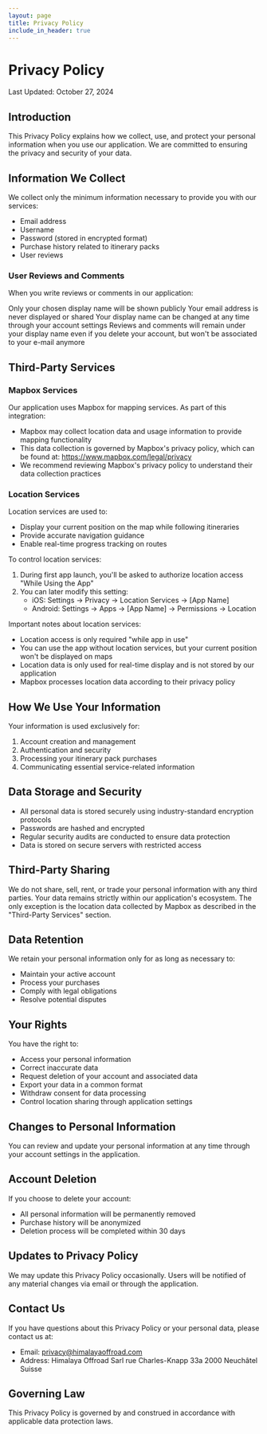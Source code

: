 ```yaml
---
layout: page
title: Privacy Policy
include_in_header: true
---
```

# Privacy Policy

Last Updated: October 27, 2024

## Introduction
This Privacy Policy explains how we collect, use, and protect your personal information when you use our application. We are committed to ensuring the privacy and security of your data.

## Information We Collect
We collect only the minimum information necessary to provide you with our services:
- Email address
- Username
- Password (stored in encrypted format)
- Purchase history related to itinerary packs
- User reviews

### User Reviews and Comments
When you write reviews or comments in our application:

Only your chosen display name will be shown publicly
Your email address is never displayed or shared
Your display name can be changed at any time through your account settings
Reviews and comments will remain under your display name even if you delete your account, but won't be associated to your e-mail anymore

## Third-Party Services
### Mapbox Services
Our application uses Mapbox for mapping services. As part of this integration:
- Mapbox may collect location data and usage information to provide mapping functionality
- This data collection is governed by Mapbox's privacy policy, which can be found at: https://www.mapbox.com/legal/privacy
- We recommend reviewing Mapbox's privacy policy to understand their data collection practices

### Location Services
Location services are used to:
- Display your current position on the map while following itineraries
- Provide accurate navigation guidance
- Enable real-time progress tracking on routes

To control location services:
1. During first app launch, you'll be asked to authorize location access "While Using the App"
2. You can later modify this setting:
   - iOS: Settings → Privacy → Location Services → [App Name]
   - Android: Settings → Apps → [App Name] → Permissions → Location

Important notes about location services:
- Location access is only required "while app in use"
- You can use the app without location services, but your current position won't be displayed on maps
- Location data is only used for real-time display and is not stored by our application
- Mapbox processes location data according to their privacy policy

## How We Use Your Information
Your information is used exclusively for:
1. Account creation and management
2. Authentication and security
3. Processing your itinerary pack purchases
4. Communicating essential service-related information

## Data Storage and Security
- All personal data is stored securely using industry-standard encryption protocols
- Passwords are hashed and encrypted
- Regular security audits are conducted to ensure data protection
- Data is stored on secure servers with restricted access

## Third-Party Sharing
We do not share, sell, rent, or trade your personal information with any third parties. Your data remains strictly within our application's ecosystem. The only exception is the location data collected by Mapbox as described in the "Third-Party Services" section.

## Data Retention
We retain your personal information only for as long as necessary to:
- Maintain your active account
- Process your purchases
- Comply with legal obligations
- Resolve potential disputes

## Your Rights
You have the right to:
- Access your personal information
- Correct inaccurate data
- Request deletion of your account and associated data
- Export your data in a common format
- Withdraw consent for data processing
- Control location sharing through application settings

## Changes to Personal Information
You can review and update your personal information at any time through your account settings in the application.

## Account Deletion
If you choose to delete your account:
- All personal information will be permanently removed
- Purchase history will be anonymized
- Deletion process will be completed within 30 days

## Updates to Privacy Policy
We may update this Privacy Policy occasionally. Users will be notified of any material changes via email or through the application.

## Contact Us
If you have questions about this Privacy Policy or your personal data, please contact us at:
- Email: privacy@himalayaoffroad.com
- Address: 
Himalaya Offroad Sarl
rue Charles-Knapp 33a
2000 Neuchâtel
Suisse

## Governing Law
This Privacy Policy is governed by and construed in accordance with applicable data protection laws.
